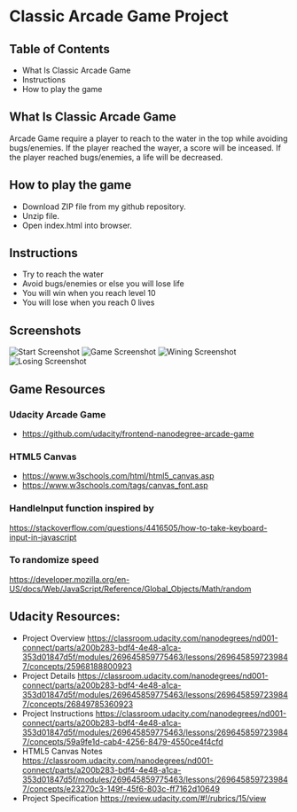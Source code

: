 # Classic Arcade Game Project


## Table of Contents
* What Is Classic Arcade Game
* Instructions
* How to play the game


## What Is Classic Arcade Game
Arcade Game require a player to reach to the water in the top while avoiding bugs/enemies. 
If the player reached the wayer, a score will be inceased.
If the player reached bugs/enemies, a life will be decreased.

## How to play the game
* Download ZIP file from my github repository.
* Unzip file.
* Open index.html into browser.

## Instructions
* Try to reach the water
* Avoid bugs/enemies or else you will lose life
* You will win when you reach level 10
* You will lose when you reach 0 lives

## Screenshots
![Start Screenshot](img/start-screenshot.png)
![Game Screenshot](img/game-screenshot.png)
![Wining Screenshot](img/winning-screenshot.png)
![Losing Screenshot](img/losing-screenshot.png)

## Game Resources
### Udacity Arcade Game
* <https://github.com/udacity/frontend-nanodegree-arcade-game>
### HTML5 Canvas
* <https://www.w3schools.com/html/html5_canvas.asp>
* <https://www.w3schools.com/tags/canvas_font.asp>
### HandleInput function inspired by
<https://stackoverflow.com/questions/4416505/how-to-take-keyboard-input-in-javascript>
### To randomize speed
<https://developer.mozilla.org/en-US/docs/Web/JavaScript/Reference/Global_Objects/Math/random>

## Udacity Resources:
* Project Overview 
<https://classroom.udacity.com/nanodegrees/nd001-connect/parts/a200b283-bdf4-4e48-a1ca-353d01847d5f/modules/269645859775463/lessons/2696458597239847/concepts/25968188800923>
* Project Details
<https://classroom.udacity.com/nanodegrees/nd001-connect/parts/a200b283-bdf4-4e48-a1ca-353d01847d5f/modules/269645859775463/lessons/2696458597239847/concepts/26849785360923>
* Project Instructions
<https://classroom.udacity.com/nanodegrees/nd001-connect/parts/a200b283-bdf4-4e48-a1ca-353d01847d5f/modules/269645859775463/lessons/2696458597239847/concepts/59a9fe1d-cab4-4256-8479-4550ce4f4cfd>
* HTML5 Canvas Notes
<https://classroom.udacity.com/nanodegrees/nd001-connect/parts/a200b283-bdf4-4e48-a1ca-353d01847d5f/modules/269645859775463/lessons/2696458597239847/concepts/e23270c3-149f-45f6-803c-ff7162d10649>
* Project Specification
<https://review.udacity.com/#!/rubrics/15/view>